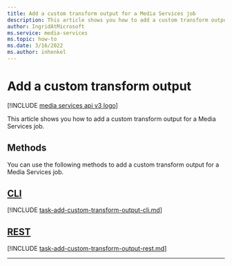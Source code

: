 ```yaml
---
title: Add a custom transform output for a Media Services job
description: This article shows you how to add a custom transform output for a Media Services job.
author: IngridAtMicrosoft
ms.service: media-services
ms.topic: how-to
ms.date: 3/16/2022
ms.author: inhenkel
---
```

# Add a custom transform output

[!INCLUDE [media services api v3 logo](./includes/v3-hr.md)]

<!-- NOTE: The following are in the includes folder and are reused in other How To articles. All task based content should be in the includes folder with the task- prefix prepended to the file name. -->

This article shows you how to add a custom transform output for a Media Services job.

## Methods

You can use the following methods to add a custom transform output for a Media Services job.

## [CLI](#tab/cli/)

[!INCLUDE [task-add-custom-transform-output-cli.md](./includes/task-add-custom-transform-output-cli.md)]

## [REST](#tab/rest/)

[!INCLUDE [task-add-custom-transform-output-rest.md](./includes/task-add-custom-transform-output-rest.md)]

---
